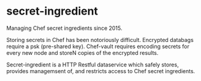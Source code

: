 # secret-ingredient
Managing Chef secret ingredients since 2015.

Storing secrets in Chef has been notoriously difficult.  Encrypted databags require a psk (pre-shared key).  Chef-vault requires encoding secrets for every new node and storeN copies of the encrypted results.

Secret-ingredient is a HTTP Restful dataservice which safely stores, provides managemsent of, and restricts access to Chef secret ingredients.

